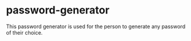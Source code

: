 # password-generator
This password generator is used for the person to generate any password of their choice. 

